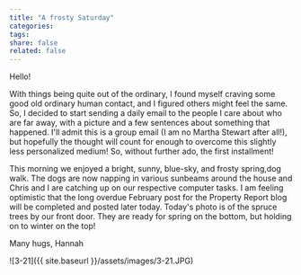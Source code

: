 ```yaml
---
title: "A frosty Saturday"
categories:
tags:
share: false
related: false
---
```


Hello!

With things being quite out of the ordinary, I found myself craving some good old ordinary human contact, and I figured others might feel the same. So, I decided to start sending a daily email to the people I care about who are far away, with a picture and a few sentences about something that happened. I'll admit this is a group email (I am no Martha Stewart after all!), but hopefully the thought will count for enough to overcome this slightly less personalized medium! So, without further ado, the first installment!

This morning we enjoyed a bright, sunny, blue-sky, and frosty spring,dog walk. The dogs are now napping in various sunbeams around the house and Chris and I are catching up on our respective computer tasks. I am feeling optimistic that the long overdue February post for the Property Report blog will be completed and posted later today. Today's photo is of the spruce trees by our front door. They are ready for spring on the bottom, but holding on to winter on the top!

Many hugs,
Hannah

![3-21]({{ site.baseurl }}/assets/images/3-21.JPG)